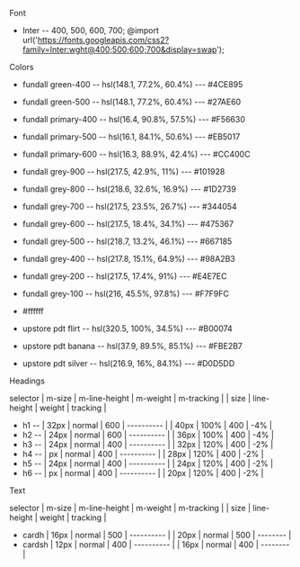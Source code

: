 Font

- Inter -- 400, 500, 600, 700;
@import url('https://fonts.googleapis.com/css2?family=Inter:wght@400;500;600;700&display=swap');

Colors

- fundall green-400 -- hsl(148.1, 77.2%, 60.4%)  ---  #4CE895
- fundall green-500 -- hsl(148.1, 77.2%, 60.4%)  ---  #27AE60
- fundall primary-400 -- hsl(16.4, 90.8%, 57.5%)  ---  #F56630
- fundall primary-500 -- hsl(16.1, 84.1%, 50.6%)  ---  #EB5017
- fundall primary-600 -- hsl(16.3, 88.9%, 42.4%)  ---  #CC400C
- fundall grey-900 -- hsl(217.5, 42.9%, 11%)  ---  #101928
- fundall grey-800 -- hsl(218.6, 32.6%, 16.9%)  ---  #1D2739
- fundall grey-700 -- hsl(217.5, 23.5%, 26.7%)  ---  #344054
- fundall grey-600 -- hsl(217.5, 18.4%, 34.1%)  ---  #475367
- fundall grey-500 -- hsl(218.7, 13.2%, 46.1%)  ---  #667185
- fundall grey-400 -- hsl(217.8, 15.1%, 64.9%)  ---  #98A2B3
- fundall grey-200 -- hsl(217.5, 17.4%, 91%)  ---  #E4E7EC
- fundall grey-100 -- hsl(216, 45.5%, 97.8%)  ---  #F7F9FC


- #ffffff
- upstore pdt flirt -- hsl(320.5, 100%, 34.5%)  ---  #B00074
- upstore pdt banana -- hsl(37.9, 89.5%, 85.1%)  ---  #FBE2B7
- upstore pdt silver -- hsl(216.9, 16%, 84.1%)  ---  #D0D5DD

Headings

selector  |  m-size  |  m-line-height  |  m-weight  |  m-tracking  |  |  size  |  line-height  |  weight  |  tracking  |
- h1 --   |   32px   |      normal     |     600    |  ----------  |  |  40px  |      100%     |    400   |     -4%    |
- h2 --   |   24px   |      normal     |     600    |  ----------  |  |  36px  |      100%     |    400   |     -4%    |
- h3 --   |   24px   |      normal     |     400    |  ----------  |  |  32px  |      120%     |    400   |     -2%    |
- h4 --   |   px     |      normal     |     400    |  ----------  |  |  28px  |      120%     |    400   |     -2%    |
- h5 --   |   24px   |      normal     |     400    |  ----------  |  |  24px  |      120%     |    400   |     -2%    |
- h6 --   |   px     |      normal     |     400    |  ----------  |  |  20px  |      120%     |    400   |     -2%    |


Text

selector  |  m-size  |  m-line-height  |  m-weight  |  m-tracking  |  |  size  |  line-height  |  weight  |  tracking  |
- cardh   |   16px   |      normal     |     500    |  ----------  |  |  20px  |     normal    |    500   |  --------  |
- cardsh  |   12px   |      normal     |     400    |  ----------  |  |  16px  |     normal    |    400   |  --------  |